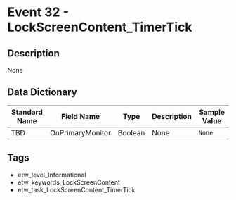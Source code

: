 # Event 32 - LockScreenContent_TimerTick

## Description
None

## Data Dictionary
|Standard Name|Field Name|Type|Description|Sample Value|
|---|---|---|---|---|
|TBD|OnPrimaryMonitor|Boolean|None|`None`|

## Tags
* etw_level_Informational
* etw_keywords_LockScreenContent
* etw_task_LockScreenContent_TimerTick